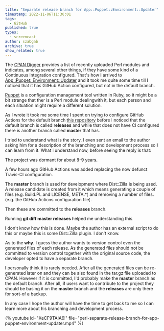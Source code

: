 ```yaml
---
title: "Separate release branch for App::Puppet::Environment::Updater"
timestamp: 2022-11-06T11:30:01
tags:
  - GitHub
published: true
types:
  - screencast
author: szabgab
archive: true
show_related: true
---
```



The [CPAN Digger](https://cpan-digger.perlmaven.com/) provides a list of recently uploaded Perl modules and indicates,
among several other things, if they have some kind of a Continuous Integration configured. That's how I arrived to
[App::Puppet::Environment::Updater](https://metacpan.org/pod/App::Puppet::Environment::Updater) and it took me quite some time
till I noticed that it has GitHub Action configured, but not in the default branch.


[Puppet](https://puppet.com/) is a configuration management tool written in Ruby, so it might be a bit strange that ther is a Perl module
dealingwith it, but each person and each situation might require a different solution.

As I wrote it took me some time I spent on trying to configure GitHub Actions for the default branch [this repository](https://github.com/mstock/App-Puppet-Environment-Updater)
before I noticed that the default branch is called <b>releases</b> and while that does not have CI configured there is another branch called <b>master</b> that has.

I tried to understand what is the story. I even sent an email to the author asking him for a description of the branching and development process so I can learn from it.
What I understand now, before seeing the reply is that:

The project was dormant for about 8-9 years.

A few hours ago GitHub Actions was added replacing the now defunct Travis-CI configuration.

The <b>master</b> branch is used for development where Dist::Zilla is being used. A release candidate is created from it which means generating a couple of files
(e.g. Build.PL and LICENSE, META.*) and removing a number of files. (e.g. the GitHub Actions configuration file).

Then these are committed to the <b>releases</b> branch.

Running <b>git diff master releases</b> helped me understanding this.

I don't know how this is done. Maybe the author has an external script to do this or maybe this is some Dist::Zilla plugin. I don't know.

As to the <b>why</b>. I guess the author wants to version control even the generated files of each release. As the generated files should not
be committed to version control together with the original source code, the developer opted to have a separate branch.

I personally think it is rarely needed. After all the generated files can be re-generated later on and they can be also found in the tar.gz file
uploaded to CPAN. However if it is committed, I'd probably make the <b>master</b> branch as the default branch.
After all, if users want to contribute to the project they should be basing it on the <b>master</b> branch and the <b>releases</b> are only there
for sort-of a backup.

In any case I hope the author will have the time to get back to me so I can learn more about his branching and development process.


{% youtube id="XeCF9TAIA6I" file="perl-separate-release-branch-for-app-puppet-environment-updater.mp4" %}

